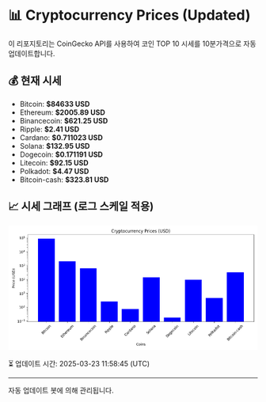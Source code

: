 
# 📊 Cryptocurrency Prices (Updated)

이 리포지토리는 CoinGecko API를 사용하여 코인 TOP 10 시세를 10분가격으로 자동 업데이트합니다.

## 💰 현재 시세
- Bitcoin: **$84633 USD**
- Ethereum: **$2005.89 USD**
- Binancecoin: **$621.25 USD**
- Ripple: **$2.41 USD**
- Cardano: **$0.711023 USD**
- Solana: **$132.95 USD**
- Dogecoin: **$0.171191 USD**
- Litecoin: **$92.15 USD**
- Polkadot: **$4.47 USD**
- Bitcoin-cash: **$323.81 USD**

## 📈 시세 그래프 (로그 스케일 적용)
![Crypto Prices](crypto_prices.png)

⏳ 업데이트 시간: 2025-03-23 11:58:45 (UTC)

---
자동 업데이트 봇에 의해 관리됩니다.
